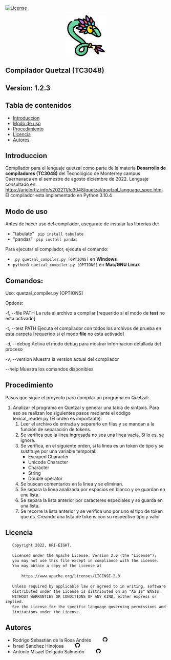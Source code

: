 [![License](https://img.shields.io/badge/License-Apache_2.0-blue.svg)](https://opensource.org/licenses/Apache-2.0)
<p align="center">
    <img src="img/quetzal_logo.png" alt="logo_quetzal">
</p>

## Compilador Quetzal (TC3048) <!-- omit in toc --> 
## Version: 1.2.3 <!-- omit in toc --> 
## Tabla de contenidos <!-- omit in toc --> 
- [Introduccion](#introduccion)
- [Modo de uso](#modo-de-uso)
- [Procedimiento](#procedimiento)
- [Licencia](#licencia)
- [Autores](#autores)


## Introduccion
Compilador para el lenguaje quetzal como parte de la materia **Desarrollo de compiladores (TC3048)** del Tecnol&oacute;gico de Monterrey campus Cuernavaca en el semestre de agosto diciembre de 2022. 
Lenguaje consultado en: https://arielortiz.info/s202211/tc3048/quetzal/quetzal_language_spec.html 
El compilador esta implementado en Python 3.10.4

## Modo de uso
Antes de hacer uso del compilador, asegurate de instalar las librerias de:
- "tabulate" ``` pip install tabulate```
- "pandas" ``` pip install pandas```

Para ejecutar el compilador, ejecuta el comando: 

- ``` py quetzal_compiler.py [OPTIONS]``` en **Windows**
- ``` python3 quetzal_compiler.py [OPTIONS] ``` en **Mac/GNU Linux**

## Comandos:
Uso: quetzal_compiler.py [OPTIONS]

Options:

  -f, --file PATH  La ruta al archivo a compilar [requerido si el modo de **test** no esta activado]

  -t, --test PATH  Ejecuta el compilador con todos los archivos de prueba en esta carpeta [requerido si el modo **file** no esta activado]

  -d, --debug      Activa el modo debug para mostrar informacion detallada del proceso

  -v, --version    Muestra la version actual del compilador

  --help           Muestra los comandos disponibles

## Procedimiento

Pasos que sigue el proyecto para compilar un programa en Quetzal:
1. Analizar el programa en Quetzal y generar una tabla de sintaxis. Para eso se realizan los siguientes pasos mediante el código lexical_reader.py (El orden es importante):
    1. Leer el archivo de entrada y separarlo en filas y se mandan a la función de separación de tokens.
    2. Se verifica que la linea ingresada no sea una linea vacia. Si lo es, se ignora.
    3. Se verifica, en el siguiente orden, si la linea es un token de tipo y se sustituye por una variable temporal: 
        * Escaped Character
        * Unicode Character
        * Character
        * String
        * Double operator
    4. Se buscan comentarios en la linea y se eliminan.
    5. Se separa la linea analizada por espacios en blanco y se guardan en una lista.
    6. Se separa la lista anterior por caracteres especiales y se guarda en una lista.
    7. Se recorre la lista anterior y se verifica uno por uno el tipo de token que es. Creando una lista de tokens con su respectivo tipo y valor

## Licencia
``` 
   Copyright 2022, KRI-EIGHT. 

   Licensed under the Apache License, Version 2.0 (the "License");
   you may not use this file except in compliance with the License.
   You may obtain a copy of the License at

       https://www.apache.org/licenses/LICENSE-2.0

   Unless required by applicable law or agreed to in writing, software
   distributed under the License is distributed on an "AS IS" BASIS,
   WITHOUT WARRANTIES OR CONDITIONS OF ANY KIND, either express or implied.
   See the License for the specific language governing permissions and
   limitations under the License.
```
## Autores
- Rodrigo Sebasti&aacute;n de la Rosa Andr&eacute;s <a href="https://github.com/RodrigoSebastian"><img src="img/git.png" height="15rem" style="margin-left: 2rem;"></a>
- Israel Sanchez Hinojosa <a href="https://github.com/Isra-14"><img src="img/git.png" height="15rem" style="margin-left: 2rem;"></a>
- Antonio Misael Delgado Salmer&oacute;n <a href="https://github.com/MisaDelgado10"><img src="img/git.png" height="15rem" style="margin-left:2rem;"></a>